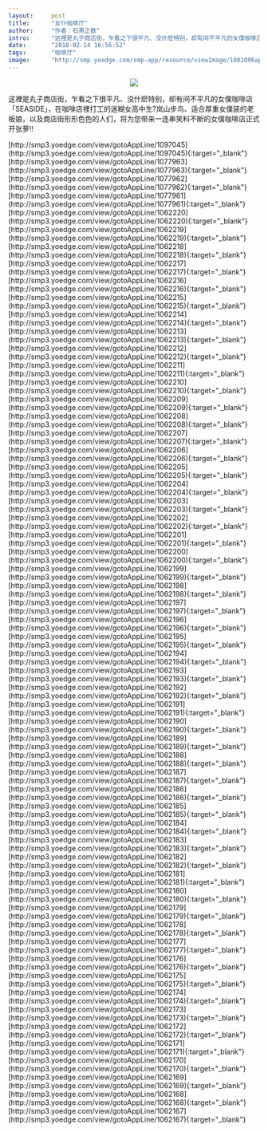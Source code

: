```yaml
---
layout:     post
title:      "女仆咖啡厅"
author:     "作者：石黑正数"
intro:      "这裡是丸子商店街，乍看之下很平凡、没什麽特别，却有间不平凡的女僕咖啡店「SEASIDE」，在咖啡店裡打工的迷糊女高中生?岚山步鸟、适合厚重女僕装的老板娘，以及商店街形形色色的人们，将为您带来一连串笑料不断的女僕咖啡店正式开张萝!!"
date:       "2018-02-14 16:56:52"
tags:       "咖啡厅"
image:      "http://smp.yoedge.com/smp-app/resource/viewImage/1002096appline.png"
---
```

<div style="text-align: center">
<p><img src="http://smp.yoedge.com/smp-app/resource/viewImage/1002096appline.png"/></p>
</div>
<p class="post-meta">
<span>这裡是丸子商店街，乍看之下很平凡、没什麽特别，却有间不平凡的女僕咖啡店「SEASIDE」，在咖啡店裡打工的迷糊女高中生?岚山步鸟、适合厚重女僕装的老板娘，以及商店街形形色色的人们，将为您带来一连串笑料不断的女僕咖啡店正式开张萝!!</span>
</p>
[http://smp3.yoedge.com/view/gotoAppLine/1097045](http://smp3.yoedge.com/view/gotoAppLine/1097045){:target="_blank"}
[http://smp3.yoedge.com/view/gotoAppLine/1077963](http://smp3.yoedge.com/view/gotoAppLine/1077963){:target="_blank"}
[http://smp3.yoedge.com/view/gotoAppLine/1077962](http://smp3.yoedge.com/view/gotoAppLine/1077962){:target="_blank"}
[http://smp3.yoedge.com/view/gotoAppLine/1077961](http://smp3.yoedge.com/view/gotoAppLine/1077961){:target="_blank"}
[http://smp3.yoedge.com/view/gotoAppLine/1062220](http://smp3.yoedge.com/view/gotoAppLine/1062220){:target="_blank"}
[http://smp3.yoedge.com/view/gotoAppLine/1062219](http://smp3.yoedge.com/view/gotoAppLine/1062219){:target="_blank"}
[http://smp3.yoedge.com/view/gotoAppLine/1062218](http://smp3.yoedge.com/view/gotoAppLine/1062218){:target="_blank"}
[http://smp3.yoedge.com/view/gotoAppLine/1062217](http://smp3.yoedge.com/view/gotoAppLine/1062217){:target="_blank"}
[http://smp3.yoedge.com/view/gotoAppLine/1062216](http://smp3.yoedge.com/view/gotoAppLine/1062216){:target="_blank"}
[http://smp3.yoedge.com/view/gotoAppLine/1062215](http://smp3.yoedge.com/view/gotoAppLine/1062215){:target="_blank"}
[http://smp3.yoedge.com/view/gotoAppLine/1062214](http://smp3.yoedge.com/view/gotoAppLine/1062214){:target="_blank"}
[http://smp3.yoedge.com/view/gotoAppLine/1062213](http://smp3.yoedge.com/view/gotoAppLine/1062213){:target="_blank"}
[http://smp3.yoedge.com/view/gotoAppLine/1062212](http://smp3.yoedge.com/view/gotoAppLine/1062212){:target="_blank"}
[http://smp3.yoedge.com/view/gotoAppLine/1062211](http://smp3.yoedge.com/view/gotoAppLine/1062211){:target="_blank"}
[http://smp3.yoedge.com/view/gotoAppLine/1062210](http://smp3.yoedge.com/view/gotoAppLine/1062210){:target="_blank"}
[http://smp3.yoedge.com/view/gotoAppLine/1062209](http://smp3.yoedge.com/view/gotoAppLine/1062209){:target="_blank"}
[http://smp3.yoedge.com/view/gotoAppLine/1062208](http://smp3.yoedge.com/view/gotoAppLine/1062208){:target="_blank"}
[http://smp3.yoedge.com/view/gotoAppLine/1062207](http://smp3.yoedge.com/view/gotoAppLine/1062207){:target="_blank"}
[http://smp3.yoedge.com/view/gotoAppLine/1062206](http://smp3.yoedge.com/view/gotoAppLine/1062206){:target="_blank"}
[http://smp3.yoedge.com/view/gotoAppLine/1062205](http://smp3.yoedge.com/view/gotoAppLine/1062205){:target="_blank"}
[http://smp3.yoedge.com/view/gotoAppLine/1062204](http://smp3.yoedge.com/view/gotoAppLine/1062204){:target="_blank"}
[http://smp3.yoedge.com/view/gotoAppLine/1062203](http://smp3.yoedge.com/view/gotoAppLine/1062203){:target="_blank"}
[http://smp3.yoedge.com/view/gotoAppLine/1062202](http://smp3.yoedge.com/view/gotoAppLine/1062202){:target="_blank"}
[http://smp3.yoedge.com/view/gotoAppLine/1062201](http://smp3.yoedge.com/view/gotoAppLine/1062201){:target="_blank"}
[http://smp3.yoedge.com/view/gotoAppLine/1062200](http://smp3.yoedge.com/view/gotoAppLine/1062200){:target="_blank"}
[http://smp3.yoedge.com/view/gotoAppLine/1062199](http://smp3.yoedge.com/view/gotoAppLine/1062199){:target="_blank"}
[http://smp3.yoedge.com/view/gotoAppLine/1062198](http://smp3.yoedge.com/view/gotoAppLine/1062198){:target="_blank"}
[http://smp3.yoedge.com/view/gotoAppLine/1062197](http://smp3.yoedge.com/view/gotoAppLine/1062197){:target="_blank"}
[http://smp3.yoedge.com/view/gotoAppLine/1062196](http://smp3.yoedge.com/view/gotoAppLine/1062196){:target="_blank"}
[http://smp3.yoedge.com/view/gotoAppLine/1062195](http://smp3.yoedge.com/view/gotoAppLine/1062195){:target="_blank"}
[http://smp3.yoedge.com/view/gotoAppLine/1062194](http://smp3.yoedge.com/view/gotoAppLine/1062194){:target="_blank"}
[http://smp3.yoedge.com/view/gotoAppLine/1062193](http://smp3.yoedge.com/view/gotoAppLine/1062193){:target="_blank"}
[http://smp3.yoedge.com/view/gotoAppLine/1062192](http://smp3.yoedge.com/view/gotoAppLine/1062192){:target="_blank"}
[http://smp3.yoedge.com/view/gotoAppLine/1062191](http://smp3.yoedge.com/view/gotoAppLine/1062191){:target="_blank"}
[http://smp3.yoedge.com/view/gotoAppLine/1062190](http://smp3.yoedge.com/view/gotoAppLine/1062190){:target="_blank"}
[http://smp3.yoedge.com/view/gotoAppLine/1062189](http://smp3.yoedge.com/view/gotoAppLine/1062189){:target="_blank"}
[http://smp3.yoedge.com/view/gotoAppLine/1062188](http://smp3.yoedge.com/view/gotoAppLine/1062188){:target="_blank"}
[http://smp3.yoedge.com/view/gotoAppLine/1062187](http://smp3.yoedge.com/view/gotoAppLine/1062187){:target="_blank"}
[http://smp3.yoedge.com/view/gotoAppLine/1062186](http://smp3.yoedge.com/view/gotoAppLine/1062186){:target="_blank"}
[http://smp3.yoedge.com/view/gotoAppLine/1062185](http://smp3.yoedge.com/view/gotoAppLine/1062185){:target="_blank"}
[http://smp3.yoedge.com/view/gotoAppLine/1062184](http://smp3.yoedge.com/view/gotoAppLine/1062184){:target="_blank"}
[http://smp3.yoedge.com/view/gotoAppLine/1062183](http://smp3.yoedge.com/view/gotoAppLine/1062183){:target="_blank"}
[http://smp3.yoedge.com/view/gotoAppLine/1062182](http://smp3.yoedge.com/view/gotoAppLine/1062182){:target="_blank"}
[http://smp3.yoedge.com/view/gotoAppLine/1062181](http://smp3.yoedge.com/view/gotoAppLine/1062181){:target="_blank"}
[http://smp3.yoedge.com/view/gotoAppLine/1062180](http://smp3.yoedge.com/view/gotoAppLine/1062180){:target="_blank"}
[http://smp3.yoedge.com/view/gotoAppLine/1062179](http://smp3.yoedge.com/view/gotoAppLine/1062179){:target="_blank"}
[http://smp3.yoedge.com/view/gotoAppLine/1062178](http://smp3.yoedge.com/view/gotoAppLine/1062178){:target="_blank"}
[http://smp3.yoedge.com/view/gotoAppLine/1062177](http://smp3.yoedge.com/view/gotoAppLine/1062177){:target="_blank"}
[http://smp3.yoedge.com/view/gotoAppLine/1062176](http://smp3.yoedge.com/view/gotoAppLine/1062176){:target="_blank"}
[http://smp3.yoedge.com/view/gotoAppLine/1062175](http://smp3.yoedge.com/view/gotoAppLine/1062175){:target="_blank"}
[http://smp3.yoedge.com/view/gotoAppLine/1062174](http://smp3.yoedge.com/view/gotoAppLine/1062174){:target="_blank"}
[http://smp3.yoedge.com/view/gotoAppLine/1062173](http://smp3.yoedge.com/view/gotoAppLine/1062173){:target="_blank"}
[http://smp3.yoedge.com/view/gotoAppLine/1062172](http://smp3.yoedge.com/view/gotoAppLine/1062172){:target="_blank"}
[http://smp3.yoedge.com/view/gotoAppLine/1062171](http://smp3.yoedge.com/view/gotoAppLine/1062171){:target="_blank"}
[http://smp3.yoedge.com/view/gotoAppLine/1062170](http://smp3.yoedge.com/view/gotoAppLine/1062170){:target="_blank"}
[http://smp3.yoedge.com/view/gotoAppLine/1062169](http://smp3.yoedge.com/view/gotoAppLine/1062169){:target="_blank"}
[http://smp3.yoedge.com/view/gotoAppLine/1062168](http://smp3.yoedge.com/view/gotoAppLine/1062168){:target="_blank"}
[http://smp3.yoedge.com/view/gotoAppLine/1062167](http://smp3.yoedge.com/view/gotoAppLine/1062167){:target="_blank"}


